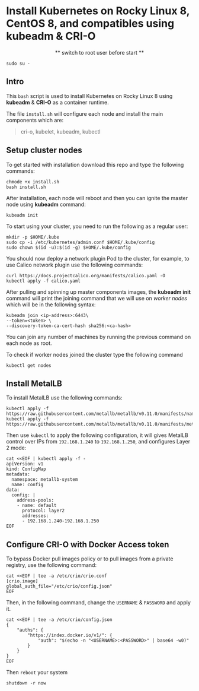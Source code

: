 # Install Kubernetes on Rocky Linux 8, CentOS 8, and compatibles using kubeadm & CRI-O
<center> ** switch to root user before start ** </center>

    sudo su -
## Intro
This `bash` script is used to install Kubernetes on Rocky Linux 8 using **kubeadm** & **CRI-O** as a container runtime.

The file `install.sh` will configure each node and install the main components which are: 
> cri-o, kubelet, kubeadm, kubectl

## Setup cluster nodes
To get started with installation download this repo and type the following commands:

    chmode +x install.sh
    bash install.sh
After installation, each node will reboot and then you can ignite the master node using **kubeadm** command:
    
    kubeadm init
To start using your cluster, you need to run the following as a regular user:

    mkdir -p $HOME/.kube
    sudo cp -i /etc/kubernetes/admin.conf $HOME/.kube/config
    sudo chown $(id -u):$(id -g) $HOME/.kube/config
You should now deploy a network plugin Pod to the cluster, for example, to use Calico network plugin use the following commands:

    curl https://docs.projectcalico.org/manifests/calico.yaml -O
    kubectl apply -f calico.yaml

After pulling  and spinning up master components images, the **kubeadm init** command will print the joining command that we will use on *worker nodes* which will be in the following syntax:

    kubeadm join <ip-address>:6443\
    --token=<token> \
    --discovery-token-ca-cert-hash sha256:<ca-hash>
You can join any number of machines by running the previous command on each node as root.

To check if worker nodes joined the cluster type the following command

    kubectl get nodes
    
## Install MetalLB 
To install MetalLB use the following commands:

    kubectl apply -f https://raw.githubusercontent.com/metallb/metallb/v0.11.0/manifests/namespace.yaml
    kubectl apply -f https://raw.githubusercontent.com/metallb/metallb/v0.11.0/manifests/metallb.yaml
Then use `kubectl` to apply the following configuration, it will gives MetalLB control over IPs from `192.168.1.240` to `192.168.1.250`, and configures Layer 2 mode:
    
    cat <<EOF | kubectl apply -f -
    apiVersion: v1
    kind: ConfigMap
    metadata:
      namespace: metallb-system
      name: config
    data:
      config: |
        address-pools:
        - name: default
          protocol: layer2
          addresses:
          - 192.168.1.240-192.168.1.250
    EOF

## Configure CRI-O with Docker Access token
To bypass Docker pull images policy or to pull images from a private registry, use the following command:

    cat <<EOF | tee -a /etc/crio/crio.conf
    [crio.image]
    global_auth_file="/etc/crio/config.json"
    EOF
Then, in the following command, change the `USERNAME` & `PASSWORD` and apply it.

    cat <<EOF | tee -a /etc/crio/config.json
    {
        "auths": {
            "https://index.docker.io/v1/": {
                "auth": "$(echo -n "<USERNAME>:<PASSWORD>" | base64 -w0)"
            }
        }
    }
    EOF
Then `reboot` your system

    shutdown -r now
